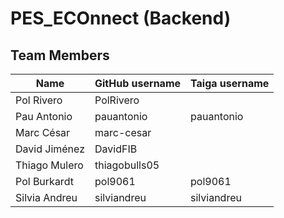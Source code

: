# PES_ECOnnect (Backend)

## Team Members
| Name | GitHub username | Taiga username |
| --- | --- | --- |
| Pol Rivero | PolRivero |  |
| Pau Antonio | pauantonio | pauantonio |
| Marc César | marc-cesar |  |
| David Jiménez | DavidFIB |  |
| Thiago Mulero | thiagobulls05 |  |
| Pol Burkardt | pol9061 | pol9061 |
| Silvia Andreu | silviandreu | silviandreu |
